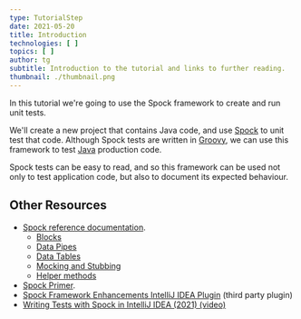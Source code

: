 ```yaml
---
type: TutorialStep
date: 2021-05-20
title: Introduction
technologies: [ ]
topics: [ ]
author: tg
subtitle: Introduction to the tutorial and links to further reading.
thumbnail: ./thumbnail.png
---
```


In this tutorial we're going to use the Spock framework to create and run unit tests.

We'll create a new project that contains Java code, and use [Spock](https://spockframework.org/) to unit test that code. Although Spock tests are written in [Groovy](https://groovy-lang.org/), we can use this framework to test [Java](../../../technologies/java/) production code.

Spock tests can be easy to read, and so this framework can be used not only to test application code, but also to document its expected behaviour.

## Other Resources
- [Spock reference documentation](https://spockframework.org/spock/docs/2.0/all_in_one.html).
  - [Blocks](http://spockframework.org/spock/docs/2.0/all_in_one.html#_blocks)
  - [Data Pipes](http://spockframework.org/spock/docs/2.0/all_in_one.html#_data_pipes)
  - [Data Tables](http://spockframework.org/spock/docs/2.0/all_in_one.html#data-tables)
  - [Mocking and Stubbing](https://spockframework.org/spock/docs/2.0/all_in_one.html#interaction-based-testing)
  - [Helper methods](http://spockframework.org/spock/docs/2.0/all_in_one.html#_helper_methods)
- [Spock Primer](http://spockframework.org/spock/docs/2.0/spock_primer.html).
- [Spock Framework Enhancements IntelliJ IDEA Plugin](https://plugins.jetbrains.com/plugin/7114-spock-framework-enhancements) (third party plugin)
- [Writing Tests with Spock in IntelliJ IDEA (2021) (video)](https://youtu.be/6V6G3RyxEMk)
